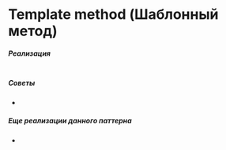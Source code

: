 # Template method (Шаблонный метод)

##### Реализация

```java
```

##### Советы

* 

##### Еще реализации данного паттерна

* 
